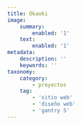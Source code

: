 ```yaml
---
title: Okaoki
image:
    summary:
        enabled: '1'
    text:
        enabled: '1'
metadata:
    description: ''
    keywords: ''
taxonomy:
    category:
        - proyectos
    tag:
        - 'sitio web'
        - 'diseño web'
        - 'gantry 5'
---
```


